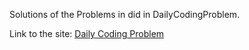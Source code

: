 Solutions of the Problems in did in DailyCodingProblem.

Link to the site: [Daily Coding Problem](https://www.dailycodingproblem.com/)